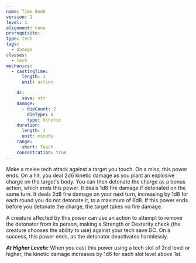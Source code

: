 ```yaml
---
name: Time Bomb
version: 1
level: 1
alignment: none
prerequisite: 
type: tech
tags:
  - damage
classes:
  - tech
mechanics:
  - castingTime:
      length: 1
      unit: action

    dc:
      save: str
    damage:
      - dieCount: 2
        dieType: 6
        type: kinetic
    duration:
      length: 1
      unit: minute
    range:
      short: Touch
    concentration: true
---
```

Make a melee tech attack against a target you touch. On a miss, this power ends. On a hit, you deal 2d6 kinetic damage as you plant an explosive charge on the target's body. You can then detonate the charge as a bonus action, which ends this power. It deals 1d8 fire damage if detonated on the same turn. It deals 2d8 fire damage on your next turn, increasing by 1d8 for each round you do not detonate it, to a maximum of 6d8. If this power ends before you detonate the charge, the target takes no fire damage.

A creature affected by this power can use an action to attempt to remove the detonator from its person, making a Strength or Dexterity check (the creature chooses the ability to use) against your tech save DC. On a success, this power ends, as the detonator deactivates harmlessly.

***__At Higher Levels__:*** When you cast this power using a tech slot of 2nd level or higher, the kinetic damage increases by 1d6 for each slot level above 1st.
    